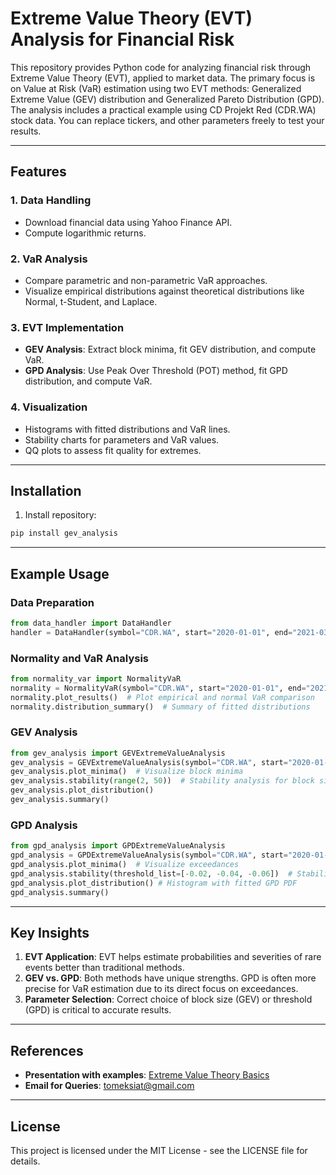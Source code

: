 # Extreme Value Theory (EVT) Analysis for Financial Risk

This repository provides Python code for analyzing financial risk through Extreme Value Theory (EVT), applied to market data. The primary focus is on Value at Risk (VaR) estimation using two EVT methods: Generalized Extreme Value (GEV) distribution and Generalized Pareto Distribution (GPD). The analysis includes a practical example using CD Projekt Red (CDR.WA) stock data. You can replace tickers, and other parameters freely to test your results.

---

## Features

### 1. Data Handling

- Download financial data using Yahoo Finance API.
- Compute logarithmic returns.

### 2. VaR Analysis

- Compare parametric and non-parametric VaR approaches.
- Visualize empirical distributions against theoretical distributions like Normal, t-Student, and Laplace.

### 3. EVT Implementation

- **GEV Analysis**: Extract block minima, fit GEV distribution, and compute VaR.
- **GPD Analysis**: Use Peak Over Threshold (POT) method, fit GPD distribution, and compute VaR.

### 4. Visualization

- Histograms with fitted distributions and VaR lines.
- Stability charts for parameters and VaR values.
- QQ plots to assess fit quality for extremes.

---

## Installation


1. Install repository:

```bash
pip install gev_analysis
```

---

## Example Usage

### Data Preparation

```python
from data_handler import DataHandler
handler = DataHandler(symbol="CDR.WA", start="2020-01-01", end="2021-03-31")
```

### Normality and VaR Analysis

```python
from normality_var import NormalityVaR
normality = NormalityVaR(symbol="CDR.WA", start="2020-01-01", end="2021-03-31", alpha=0.01)
normality.plot_results()  # Plot empirical and normal VaR comparison
normality.distribution_summary()  # Summary of fitted distributions
```

### GEV Analysis

```python
from gev_analysis import GEVExtremeValueAnalysis
gev_analysis = GEVExtremeValueAnalysis(symbol="CDR.WA", start="2020-01-01", end="2021-03-31", alpha=0.01, block_size=10)
gev_analysis.plot_minima()  # Visualize block minima
gev_analysis.stability(range(2, 50))  # Stability analysis for block size
gev_analysis.plot_distribution()
gev_analysis.summary()

```

### GPD Analysis

```python
from gpd_analysis import GPDExtremeValueAnalysis
gpd_analysis = GPDExtremeValueAnalysis(symbol="CDR.WA", start="2020-01-01", end="2021-03-31", alpha_input=0.01, threshold=-0.058) 
gpd_analysis.plot_minima()  # Visualize exceedances
gpd_analysis.stability(threshold_list=[-0.02, -0.04, -0.06])  # Stability analysis for thresholds
gpd_analysis.plot_distribution() # Histogram with fitted GPD PDF
gpd_analysis.summary()   
```

---

## Key Insights

1. **EVT Application**: EVT helps estimate probabilities and severities of rare events better than traditional methods.
2. **GEV vs. GPD**: Both methods have unique strengths. GPD is often more precise for VaR estimation due to its direct focus on exceedances.
3. **Parameter Selection**: Correct choice of block size (GEV) or threshold (GPD) is critical to accurate results.

---

## References

- **Presentation with examples**: [Extreme Value Theory Basics](https://github.com/Siatek98/Extreme-Value-Theory/blob/main/EVT_presentation.pdf)
- **Email for Queries**: [tomeksiat@gmail.com](mailto:tomeksiat@gmail.com)

---

## License

This project is licensed under the MIT License - see the LICENSE file for details.
